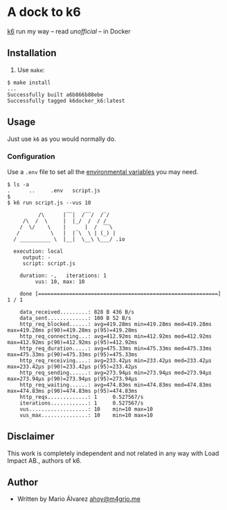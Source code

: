 # A dock to k6
[k6](https://k6.io/) run my way – read *unofficial* – in Docker

## Installation

1. Use `make`:
```shell
$ make install
...
Successfully built a6b866b88ebe
Successfully tagged k6docker_k6:latest
```

## Usage

Just use `k6` as you would normally do.

### Configuration

Use a `.env` file to set all the [environmental variables](https://docs.k6.io/docs/environment-variables) you may need.

```shell
$ ls -a
.      ..     .env   script.js
$
$ k6 run script.js --vus 10

          /\      |‾‾|  /‾‾/  /‾/
     /\  /  \     |  |_/  /  / /
    /  \/    \    |      |  /  ‾‾\
   /          \   |  |‾\  \ | (_) |
  / __________ \  |__|  \__\ \___/ .io

  execution: local
     output: -
     script: script.js

    duration: -,   iterations: 1
         vus: 10, max: 10

    done [==========================================================] 1 / 1

    data_received.........: 828 B 436 B/s
    data_sent.............: 100 B 52 B/s
    http_req_blocked......: avg=419.28ms min=419.28ms med=419.28ms max=419.28ms p(90)=419.28ms p(95)=419.28ms
    http_req_connecting...: avg=412.92ms min=412.92ms med=412.92ms max=412.92ms p(90)=412.92ms p(95)=412.92ms
    http_req_duration.....: avg=475.33ms min=475.33ms med=475.33ms max=475.33ms p(90)=475.33ms p(95)=475.33ms
    http_req_receiving....: avg=233.42µs min=233.42µs med=233.42µs max=233.42µs p(90)=233.42µs p(95)=233.42µs
    http_req_sending......: avg=273.94µs min=273.94µs med=273.94µs max=273.94µs p(90)=273.94µs p(95)=273.94µs
    http_req_waiting......: avg=474.83ms min=474.83ms med=474.83ms max=474.83ms p(90)=474.83ms p(95)=474.83ms
    http_reqs.............: 1     0.527567/s
    iterations............: 1     0.527567/s
    vus...................: 10    min=10 max=10
    vus_max...............: 10    min=10 max=10

```

## Disclaimer

This work is completely independent and not related in any way with Load Impact AB., authors of k6.

## Author
- Written by Mario Álvarez <ahoy@m4grio.me>

